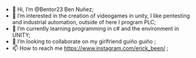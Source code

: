 - 👋 Hi, I’m @Bentor23 Ben Nuñez;
- 👀 I’m interested in the creation of videogames in unity, I like pentesting and industrial automation, outside of here I program PLC;
- 🌱 I’m currently learning programming in c# and the environment in UNITY;
- 💞️ I’m looking to collaborate on my girlfriend guiño guiño ;
- 📫 How to reach me https://www.instagram.com/erick_been/ ;

<!---
Bentor23/Bentor23 is a ✨ special ✨ repository because its `README.md` (this file) appears on your GitHub profile.
You can click the Preview link to take a look at your changes.
--->
